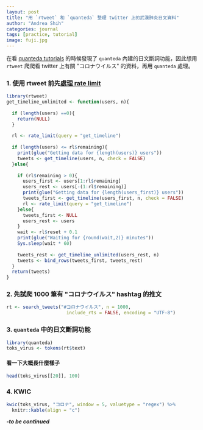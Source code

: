```yaml
---
layout: post
title: "用 `rtweet` 和 `quanteda` 整理 twitter 上的武漢肺炎日文資料"
author: "Andrea Shih"
categories: journal
tags: [practice, tutorial]
image: fuji.jpg
---
```



在看 [quanteda tutorials](https://tutorials.quanteda.io/language-specific/japanese/) 的時候發現了 `quanteda` 內建的日文斷詞功能，因此想用 `rtweet` 爬爬看 twitter 上有關 "コロナウイルス" 的資料，再用 `quanteda` 處理。

### 1. 使用 rtweet 前先[處理 rate limit](https://github.com/ropensci/rtweet/issues/266)

```r
library(rtweet)
get_timeline_unlimited <- function(users, n){
  
  if (length(users) ==0){
    return(NULL)
  }
  
  rl <- rate_limit(query = "get_timeline")
  
  if (length(users) <= rl$remaining){
    print(glue("Getting data for {length(users)} users"))
    tweets <- get_timeline(users, n, check = FALSE)  
  }else{
    
    if (rl$remaining > 0){
      users_first <- users[1:rl$remaining]
      users_rest <- users[-(1:rl$remaining)]
      print(glue("Getting data for {length(users_first)} users"))
      tweets_first <- get_timeline(users_first, n, check = FALSE)
      rl <- rate_limit(query = "get_timeline")
    }else{
      tweets_first <- NULL
      users_rest <- users
    }
    wait <- rl$reset + 0.1
    print(glue("Waiting for {round(wait,2)} minutes"))
    Sys.sleep(wait * 60)
    
    tweets_rest <- get_timeline_unlimited(users_rest, n)  
    tweets <- bind_rows(tweets_first, tweets_rest)
  }
  return(tweets)
}
```

### 2. 先試爬 1000 筆有 "コロナウイルス" hashtag 的推文

```r
rt <- search_tweets("#コロナウイルス", n = 1000, 
                      include_rts = FALSE, encoding = "UTF-8")
```

### 3. `quanteda` 中的日文斷詞功能

```r
library(quanteda)
toks_virus <- tokens(rt$text)
```
#### 看一下大概長什麼樣子

```r
head(toks_virus[[20]], 100)
```

### 4. KWIC

```r
kwic(toks_virus, "コロナ", window = 5, valuetype = "regex") %>%
  knitr::kable(align = "c")
```

***-to be continued***
